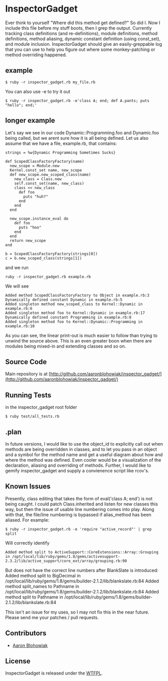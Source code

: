 InspectorGadget
========

Ever think to yourself "Where did this method get defined?" So did I.  Now I include this file before my stuff boots, then I grep the output.  Currently tracking class definitions (and re-definitions), module definitions, method definitions, method aliasing, dynamic constant definition (using const_set), and module inclusion.  InspectorGadget should give an easily-greppable log that you can use to help you figure out where some monkey-patching or method overriding happened.  

## example ##

    $ ruby -r inspector_gadget.rb my_file.rb

You can also use -e to try it out

    $ ruby -r inspector_gadget.rb -e'class A; end; def A.pants; puts "hello"; end;'

## longer example ##

Let's say we see in our code Dynamic::Programming.foo and Dynamic.foo being called, but we arent sure how it is all being defined.
Let us also assume that we have a file, example.rb, that contains:

    strings = %w{Dynamic Programming Sometimes Sucks}

    def ScopedClassFactoryFactory(name)
      new_scope = Module.new 
      Kernel.const_set name, new_scope
      def new_scope.new_scoped_class(name)
        new_class = Class.new
        self.const_set(name, new_class)
        class << new_class
          def foo
            puts "huh?"
          end
        end
      end

      new_scope.instance_eval do
        def foo
          puts "hoo"
        end
      end
      return new_scope
    end

    b = ScopedClassFactoryFactory(strings[0])
    c = b.new_scoped_class(strings[1])

and we run 
  
    ruby -r inspector_gadget.rb example.rb

We will see

    Added method ScopedClassFactoryFactory to Object in example.rb:3
    Dynamically defined constant Dynamic in example.rb:5
    Added singleton method new_scoped_class to Kernel::Dynamic in example.rb:6
    Added singleton method foo to Kernel::Dynamic in example.rb:17
    Dynamically defined constant Programming in example.rb:8
    Added singleton method foo to Kernel::Dynamic::Programming in example.rb:10 

As you can see, the linear print-out is much easier to follow than trying to unwind the source above.  This is an even greater boon when there are modules being mixed-in and extending classes and so on.

## Source Code ##

Main repository is at [http://github.com/aaronblohowiak/inspector_gadget/](http://github.com/aaronblohowiak/inspector_gadget/)

## Running Tests ##
in the inspector_gadget root folder

    $ ruby test/all_tests.rb

## .plan ##
In future versions, I would like to use the object\_id to explicitly call out when methods are being overridden in classes, and to let you pass in an object and a symbol for the method name and get a useful diagram about how and where the method was defined.  Even cooler would be a visualization of the declaration, aliasing and overriding of methods.  Further, I would like to gemify inspector_gadget and supply a convienence script like rcov's.


## Known Issues ##
Presently, class editing that takes the form of eval('class A; end') is not being caught.  I could patch Class.inherited and listen for new classes this way, but then the issue of usable line numbering comes into play.  Along with that, the file/line numbering is bypassed if alias_method has been aliased. For example:

    $ ruby -r inspector_gadget.rb -e 'require "active_record"' | grep split

Will correctly identify
    
    Added method split to ActiveSupport::CoreExtensions::Array::Grouping in /opt/local/lib/ruby/gems/1.8/gems/activesupport-2.3.2/lib/active_support/core_ext/array/grouping.rb:90

But does not have the correct line numbers after BlankSlate is introduced:
    Added method split to BigDecimal in /opt/local/lib/ruby/gems/1.8/gems/builder-2.1.2/lib/blankslate.rb:84
    Added method split_names to Pathname in /opt/local/lib/ruby/gems/1.8/gems/builder-2.1.2/lib/blankslate.rb:84
    Added method split to Pathname in /opt/local/lib/ruby/gems/1.8/gems/builder-2.1.2/lib/blankslate.rb:84

This isn't an issue for my uses, so I may not fix this in the near future. Please send me your patches / pull requests.

## Contributors ##
  * [Aaron Blohowiak](http://github.com/aaronblohowiak)
  
## License ##
InspectorGadget is released under the [WTFPL](http://en.wikipedia.org/wiki/WTFPL). 
